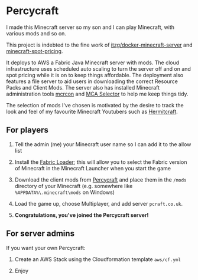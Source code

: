 Percycraft
==========

I made this Minecraft server so my son and I can play Minecraft, with various mods and so on. 

This project is indebted to the fine work of [itzg/docker-minecraft-server](https://github.com/itzg/docker-minecraft-server) and [minecraft-spot-pricing](https://github.com/vatertime/minecraft-spot-pricing).

It deploys to AWS a Fabric Java Minecraft server with mods. The cloud infrastructure uses scheduled auto scaling to turn the server off and on and spot pricing while it is on to keep things affordable. The deployment also features a file server to aid users in downloading the correct Resource Packs and Client Mods. The server also has installed Minecraft administration tools [mcrcon](https://github.com/Tiiffi/mcrcon) and [MCA Selector](https://github.com/Querz/mcaselector) to help me keep things tidy.

The selection of mods I've chosen is motivated by the desire to track the look and feel of my favourite Minecraft Youtubers such as [Hermitcraft](https://hermitcraft.com/).

For players
-----------

1. Tell the admin (me) your Minecraft user name so I can add it to the allow list

2. Install the [Fabric Loader](https://fabricmc.net/use/); this will allow you to select the Fabric version of Minecraft in the Minecraft Launcher when you start the game

3. Download the client mods from [Percycraft](http://pcraft.co.uk:8080/mods) and place them in the `/mods` directory of your Minecraft (e.g. somewhere like `%APPDATA%\.minecraft\mods` on Windows)

4. Load the game up, choose Multiplayer, and add server `pcraft.co.uk`.
  
5. **Congratulations, you've joined the Percycraft server!**


For server admins
-----------------
If you want your own Percycraft:

1. Create an AWS Stack using the Cloudformation template `aws/cf.yml`

3. Enjoy

